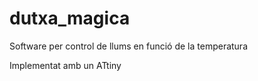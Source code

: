 # dutxa_magica
Software per control de llums en funció de la temperatura

Implementat amb un ATtiny
